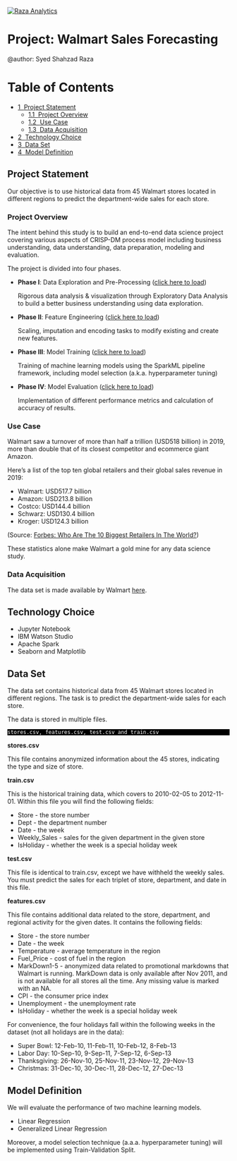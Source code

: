 [![Raza Analytics](https://sigma.stream/images/banner.png "Raza Analytics")](https://www.razaanalytics.com "Raza Analytics")

# Project: Walmart Sales Forecasting

@author: Syed Shahzad Raza

<h1>Table of Contents<span class="tocSkip"></span></h1>
<div class="toc"><ul class="toc-item"><li><span><a href="#Project-Statement" data-toc-modified-id="Project-Statement-1"><span class="toc-item-num">1&nbsp;&nbsp;</span>Project Statement</a></span><ul class="toc-item"><li><span><a href="#Project-Overview" data-toc-modified-id="Project-Overview-1.1"><span class="toc-item-num">1.1&nbsp;&nbsp;</span>Project Overview</a></span></li><li><span><a href="#Use-Case" data-toc-modified-id="Use-Case-1.2"><span class="toc-item-num">1.2&nbsp;&nbsp;</span>Use Case</a></span></li><li><span><a href="#Data-Acquisition" data-toc-modified-id="Data-Acquisition-1.3"><span class="toc-item-num">1.3&nbsp;&nbsp;</span>Data Acquisition</a></span></li></ul></li><li><span><a href="#Technology-Choice" data-toc-modified-id="Technology-Choice-2"><span class="toc-item-num">2&nbsp;&nbsp;</span>Technology Choice</a></span></li><li><span><a href="#Data-Set" data-toc-modified-id="Data-Set-3"><span class="toc-item-num">3&nbsp;&nbsp;</span>Data Set</a></span></li><li><span><a href="#Model-Definition" data-toc-modified-id="Model-Definition-4"><span class="toc-item-num">4&nbsp;&nbsp;</span>Model Definition</a></span></li></ul></div>

## Project Statement
Our objective is to use historical data from 45 Walmart stores located in different regions to predict the department-wide sales for each store.

### Project Overview

The intent behind this study is to build an end-to-end data science project covering various aspects of CRISP-DM process model including business understanding, data understanding, data preparation, modeling and evaluation. 

The project is divided into four phases. 

* **Phase I**: Data Exploration and Pre-Processing ([click here to load](Phase_I_Data_Exploration_and_Pre_Processing.ipynb))

    Rigorous data analysis & visualization through Exploratory Data Analysis to build a better business understanding using data exploration.


* **Phase II**: Feature Engineering ([click here to load](Phase_II_Feature_Engineering.ipynb))

    Scaling, imputation and encoding tasks to modify existing and create new features.


* **Phase III**: Model Training ([click here to load](Phase_III_Model_Training.ipynb))

    Training of machine learning models using the SparkML pipeline framework, including model selection (a.k.a. hyperparameter tuning)


* **Phase IV**: Model Evaluation ([click here to load](Phase_IV_Model_Evaluation.ipynb))

    Implementation of different performance metrics and calculation of accuracy of results. 


### Use Case
Walmart saw a turnover of more than half a trillion (USD518 billion) in 2019, more than double that of its closest competitor and ecommerce giant Amazon.

Here’s a list of the top ten global retailers and their global sales revenue in 2019:

* Walmart: USD517.7 billion
* Amazon: USD213.8 billion
* Costco: USD144.4 billion
* Schwarz: USD130.4 billion
* Kroger: USD124.3 billion

(Source: [Forbes: Who Are The 10 Biggest Retailers In The World?](https://www.forbes.com/sites/callyrussell/2020/01/09/who-are-the-10-biggest-retailers-in-the-world/#6629363c3802))

These statistics alone make Walmart a gold mine for any data science study. 

### Data Acquisition
The data set is made available by Walmart [here](https://www.kaggle.com/c/walmart-recruiting-store-sales-forecasting).

## Technology Choice
* Jupyter Notebook
* IBM Watson Studio
* Apache Spark
* Seaborn and Matplotlib

## Data Set
The data set contains historical data from 45 Walmart stores located in different regions. The task is to predict the department-wide sales for each store.

The data is stored in multiple files.

<p style="background:black">
<code style="background:black;color:white">stores.csv, features.csv, test.csv and train.csv</code>
</p>

**stores.csv**

This file contains anonymized information about the 45 stores, indicating the type and size of store.

**train.csv**

This is the historical training data, which covers to 2010-02-05 to 2012-11-01. Within this file you will find the following fields:

- Store - the store number
- Dept - the department number
- Date - the week
- Weekly_Sales -  sales for the given department in the given store
- IsHoliday - whether the week is a special holiday week

**test.csv**

This file is identical to train.csv, except we have withheld the weekly sales. You must predict the sales for each triplet of store, department, and date in this file.

**features.csv**

This file contains additional data related to the store, department, and regional activity for the given dates. It contains the following fields:

- Store - the store number
- Date - the week
- Temperature - average temperature in the region
- Fuel_Price - cost of fuel in the region
- MarkDown1-5 - anonymized data related to promotional markdowns that Walmart is running. MarkDown data is only available after Nov 2011, and is not available for all stores all the time. Any missing value is marked with an NA.
- CPI - the consumer price index
- Unemployment - the unemployment rate
- IsHoliday - whether the week is a special holiday week

For convenience, the four holidays fall within the following weeks in the dataset (not all holidays are in the data):

- Super Bowl: 12-Feb-10, 11-Feb-11, 10-Feb-12, 8-Feb-13
- Labor Day: 10-Sep-10, 9-Sep-11, 7-Sep-12, 6-Sep-13
- Thanksgiving: 26-Nov-10, 25-Nov-11, 23-Nov-12, 29-Nov-13
- Christmas: 31-Dec-10, 30-Dec-11, 28-Dec-12, 27-Dec-13

## Model Definition
We will evaluate the performance of two machine learning models.
* Linear Regression
* Generalized Linear Regression

Moreover, a model selection technique (a.a.a. hyperparameter tuning) will be implemented using Train-Validation Split.
